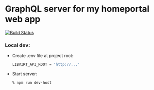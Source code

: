 # GraphQL server for my homeportal web app

[![Build Status](https://travis-ci.org/dariusbakunas/homeportal-api.svg?branch=master)](https://travis-ci.org/dariusbakunas/homeportal-api) 

### Local dev:

* Create .env file at project root:

    ```bash
    LIBVIRT_API_ROOT = 'http://...'
    ```
    
* Start server:
    
    ```bash
    % npm run dev-host
    ```